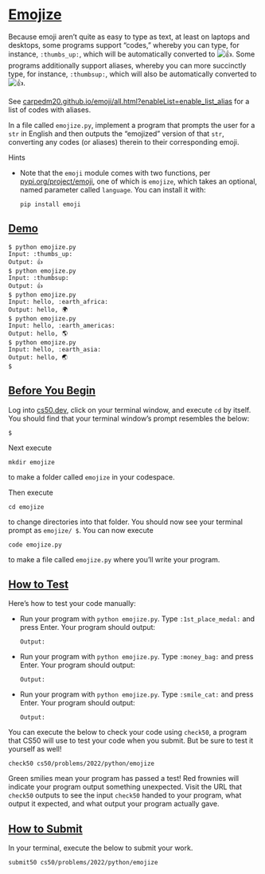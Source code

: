 # [Emojize](#emojize)

Because emoji aren’t quite as easy to type as text, at least on laptops
and desktops, some programs support “codes,” whereby you can type, for
instance, `:thumbs_up:`, which will be automatically converted to
![👍](https://twemoji.maxcdn.com/v/14.0.2/72x72/1f44d.png). Some
programs additionally support aliases, whereby you can more succinctly
type, for instance, `:thumbsup:`, which will also be automatically
converted to ![👍](https://twemoji.maxcdn.com/v/14.0.2/72x72/1f44d.png).

See
[carpedm20.github.io/emoji/all.html?enableList=enable_list_alias](https://carpedm20.github.io/emoji/all.html?enableList=enable_list_alias)
for a list of codes with aliases.

In a file called `emojize.py`, implement a program that prompts the user
for a `str` in English and then outputs the “emojized” version of that
`str`, converting any codes (or aliases) therein to their corresponding
emoji.

Hints

- Note that the `emoji` module comes with two functions, per
  [pypi.org/project/emoji](https://pypi.org/project/emoji/), one of
  which is `emojize`, which takes an optional, named parameter called
  `language`. You can install it with:
  ``` highlight
  pip install emoji
  ```

## [Demo](#demo)

``` highlight
$ python emojize.py
Input: :thumbs_up:
Output: 👍
$ python emojize.py
Input: :thumbsup:
Output: 👍
$ python emojize.py
Input: hello, :earth_africa:
Output: hello, 🌍
$ python emojize.py
Input: hello, :earth_americas:
Output: hello, 🌎
$ python emojize.py
Input: hello, :earth_asia:
Output: hello, 🌏
$
```

## [Before You Begin](#before-you-begin)

Log into [cs50.dev](https://cs50.dev/), click on your terminal window,
and execute `cd` by itself. You should find that your terminal window’s
prompt resembles the below:

``` highlight
$
```

Next execute

``` highlight
mkdir emojize
```

to make a folder called `emojize` in your codespace.

Then execute

``` highlight
cd emojize
```

to change directories into that folder. You should now see your terminal
prompt as `emojize/ $`. You can now execute

``` highlight
code emojize.py
```

to make a file called `emojize.py` where you’ll write your program.

## [How to Test](#how-to-test)

Here’s how to test your code manually:

- Run your program with `python emojize.py`. Type `:1st_place_medal:`
  and press Enter. Your program should output:
  ``` highlight
  Output:
  ```
- Run your program with `python emojize.py`. Type `:money_bag:` and
  press Enter. Your program should output:
  ``` highlight
  Output:
  ```
- Run your program with `python emojize.py`. Type `:smile_cat:` and
  press Enter. Your program should output:
  ``` highlight
  Output:
  ```

You can execute the below to check your code using `check50`, a program
that CS50 will use to test your code when you submit. But be sure to
test it yourself as well!

``` highlight
check50 cs50/problems/2022/python/emojize
```

Green smilies mean your program has passed a test! Red frownies will
indicate your program output something unexpected. Visit the URL that
`check50` outputs to see the input `check50` handed to your program,
what output it expected, and what output your program actually gave.

## [How to Submit](#how-to-submit)

In your terminal, execute the below to submit your work.

``` highlight
submit50 cs50/problems/2022/python/emojize
```
